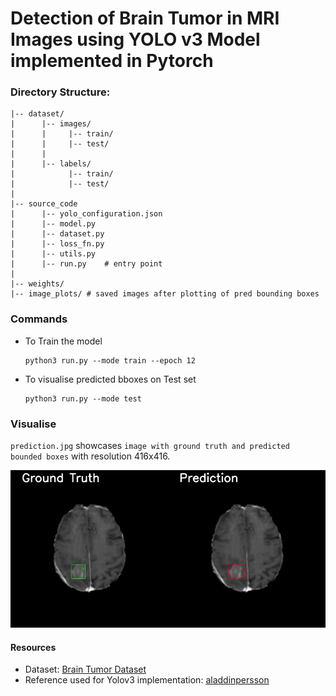 # Detection of Brain Tumor in MRI Images using YOLO v3 Model implemented in Pytorch

### Directory Structure:
```
|-- dataset/
|      |-- images/
|      |     |-- train/   
|      |     |-- test/
|      |
|      |-- labels/
|            |-- train/
|            |-- test/
|
|-- source_code
|      |-- yolo_configuration.json
|      |-- model.py
|      |-- dataset.py
|      |-- loss_fn.py
|      |-- utils.py
|      |-- run.py    # entry point
|
|-- weights/
|-- image_plots/ # saved images after plotting of pred bounding boxes
```

### Commands
- To Train the model
  ```
  python3 run.py --mode train --epoch 12
  ```
- To visualise predicted bboxes on Test set 
  ```
  python3 run.py --mode test
  ```
  
### Visualise
`prediction.jpg` showcases `image with ground truth and predicted bounded boxes` with resolution 416x416.

![image](https://github.com/mr-ravin/Brain-Tumor-Detection-MRI-using-YOLO-v3-Pytorch/blob/main/prediction.jpg?raw=true)


#### Resources
- Dataset: [Brain Tumor Dataset](https://www.kaggle.com/datasets/davidbroberts/brain-tumor-object-detection-datasets)
- Reference used for Yolov3 implementation: [aladdinpersson](https://github.com/aladdinpersson/Machine-Learning-Collection/tree/master/ML/Pytorch/object_detection/YOLOv3)
